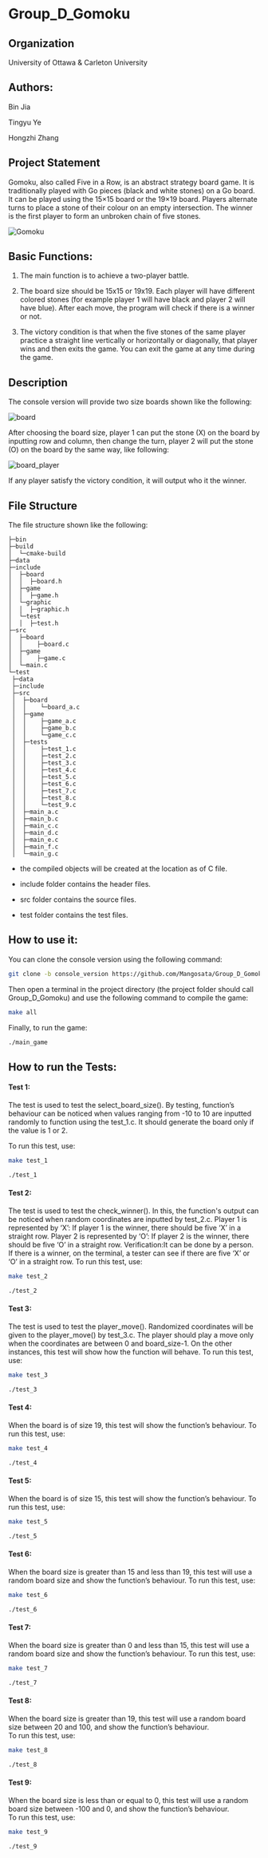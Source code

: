 # Group_D_Gomoku

## Organization

University of Ottawa & Carleton University



## Authors:

Bin Jia

Tingyu Ye

Hongzhi Zhang



## Project Statement

Gomoku, also called Five in a Row, is an abstract strategy board game. It is traditionally played with Go pieces (black and white stones) on a Go board. It can be played using the 15×15 board or the 19×19 board. Players alternate turns to place a stone of their colour on an empty intersection. The winner is the first player to form an unbroken chain of five stones.

![Gomoku](https://upload.wikimedia.org/wikipedia/commons/thumb/d/db/Gomoku-game-3.svg/300px-Gomoku-game-3.svg.png)



## Basic Functions:

1. The main function is to achieve a two-player battle.

2. The board size should be 15x15 or 19x19. Each player will have different colored stones (for example player 1 will have black and player 2 will have blue). After each move, the program will check if there is a winner or not.

3. The victory condition is that when the five stones of the same player practice a straight line vertically or horizontally or diagonally, that player wins and then exits the game. You can exit the game at any time during the game.

   

## Description

The console version will provide two size boards shown like the following:

   ![board](data/board.JPG)

   After choosing the board size, player 1 can put the stone (X) on the board by inputting row and column, then change the turn, player 2 will put the stone (O) on the board by the same way, like following:

   ![board_player](data/board_player.png)

   If any player satisfy the victory condition, it will output who it the winner.




## File Structure

The file structure shown like the following:

```
├─bin
├─build
│  └─cmake-build
├─data
├─include
│  ├─board
│  │  ├─board.h
│  ├─game
│  │  ├─game.h
│  └─graphic
│  │  ├─graphic.h
│  └─test
│  │  ├─test.h
├─src
│  ├─board
│  │    ├─board.c
│  ├─game
│  │    ├─game.c
│  └─main.c
└─test
 ├─data
 ├─include
 ├─src
 │  ├─board
 │  │    └─board_a.c
 │  ├─game
 │  │    ├─game_a.c
 │  │    ├─game_b.c
 │  │    └─game_c.c
 │  ├─tests
 │  │    ├─test_1.c
 │  │    ├─test_2.c
 │  │    ├─test_3.c
 │  │    ├─test_4.c
 │  │    ├─test_5.c
 │  │    ├─test_6.c
 │  │    ├─test_7.c
 │  │    ├─test_8.c
 │  │    └─test_9.c
 │  ├─main_a.c
 │  ├─main_b.c
 │  ├─main_c.c
 │  ├─main_d.c
 │  ├─main_e.c
 │  ├─main_f.c
 │  └─main_g.c
```

- the compiled objects will be created at the location as of C file.

- include folder contains the header files.

- src folder contains the source files.

- test folder contains the test files.

## How to use it:

You can clone the console version using the following command:

```bash
git clone -b console_version https://github.com/Mangosata/Group_D_Gomoku.git
```

Then open a terminal in the project directory (the project folder should call Group_D_Gomoku) and  use the following command to compile the game:
``` bash
make all
```

Finally, to run the game:

```bash
./main_game
```
## How to run the Tests:
#### Test 1:

The test is used to test the select_board_size(). By testing, function’s behaviour can be noticed when values ranging from -10 to 10 are inputted randomly to function using the test_1.c. It should generate the board only if the value is 1 or 2. 

To run this test, use:
``` bash
make test_1
```
``` bash
./test_1
```

#### Test 2:

The test is used to test the check_winner(). In this, the function's output can be noticed when random coordinates are inputted by test_2.c. 
Player 1 is represented by ‘X’: If player 1 is the winner, there should be five ‘X’ in a straight row.
Player 2 is represented by ‘O’: If player 2 is the winner, there should be five ‘O’ in a straight row.
Verification:It can be done by a person. If there is a winner, on the terminal, a tester can see if there are five ‘X’ or ‘O’ in a straight row.
To run this test, use:
``` bash
make test_2
```
``` bash
./test_2
```


#### Test 3:

The test is used to test the player_move(). Randomized coordinates will be given to the player_move() by test_3.c. The player should play a move only when the coordinates are between 0 and board_size-1. On the other instances, this test will show how the function will behave. 
To run this test, use:
``` bash
make test_3
```
``` bash
./test_3
```
#### Test 4:

When the board is of size 19, this test will show the function’s behaviour. 
To run this test, use:
``` bash
make test_4
```
``` bash
./test_4
```

#### Test 5:

When the board is of size 15, this test will show the function’s behaviour. 
To run this test, use:
``` bash
make test_5
```
``` bash
./test_5
```

#### Test 6:

When the board size is greater than 15 and less than 19, this test will use a random board size and show the function’s behaviour. 
To run this test, use:
``` bash
make test_6
```
``` bash
./test_6
```

#### Test 7:

When the board size is greater than 0 and less than 15, this test will use a random board size and show the function’s behaviour. 
To run this test, use:
``` bash
make test_7
```
``` bash
./test_7
```


#### Test 8:

When the board size is greater than 19, this test will use a random board size between 20 and 100, and show the function’s behaviour.  
To run this test, use:
``` bash
make test_8
```
``` bash
./test_8
```


#### Test 9:

When the board size is less than or equal to 0, this test will use a random board size between -100 and 0, and show the function’s behaviour.  
To run this test, use:
``` bash
make test_9
```
``` bash
./test_9
```
